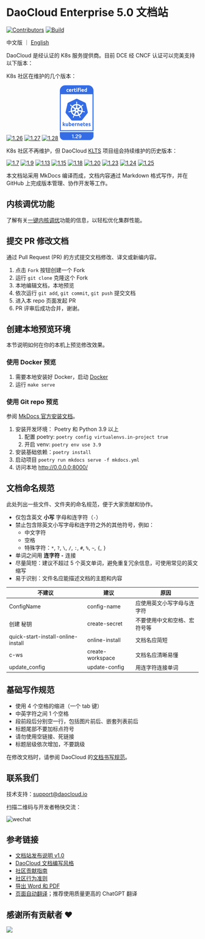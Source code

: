 # DaoCloud Enterprise 5.0 文档站

[![Contributors](https://img.shields.io/github/contributors/daocloud/daocloud-docs?color=purple)](CONTRIBUTING.md)
[![Build](https://github.com/DaoCloud/DaoCloud-docs/actions/workflows/main.yml/badge.svg?branch=main)](https://github.com/DaoCloud/DaoCloud-docs/actions/workflows/main.yml)

中文版 ｜ [English](README.md)

DaoCloud 是经认证的 K8s 服务提供商。目前 DCE 经 CNCF 认证可以完美支持以下版本：

K8s 社区在维护的几个版本：

[![1.26](./images/1.26.png)](https://github.com/cncf/k8s-conformance/pull/2451)
[![1.27](./images/1.27.png)](https://github.com/cncf/k8s-conformance/pull/2666)
[![1.28](./images/1.28.png)](https://github.com/cncf/k8s-conformance/pull/2835)
[![1.29](./images/1.29.png)](https://github.com/cncf/k8s-conformance/pull/3203)

K8s 社区不再维护，但 DaoCloud [KLTS](https://klts.io/) 项目组会持续维护的历史版本：

[![1.7](./images/1.7.png)](https://github.com/cncf/k8s-conformance/pull/68)
[![1.9](./images/1.9.png)](https://github.com/cncf/k8s-conformance/pull/210)
[![1.13](./images/1.13.png)](https://github.com/cncf/k8s-conformance/pull/418)
[![1.15](./images/1.15.png)](https://github.com/cncf/k8s-conformance/pull/794)
[![1.18](./images/1.18.png)](https://github.com/cncf/k8s-conformance/pull/1144)
[![1.20](./images/1.20.png)](https://github.com/cncf/k8s-conformance/pull/1463)
[![1.23](./images/1.23.png)](https://github.com/cncf/k8s-conformance/pull/2072)
[![1.24](./images/1.24.png)](https://github.com/cncf/k8s-conformance/pull/2239)
[![1.25](./images/1.25.png)](https://github.com/cncf/k8s-conformance/pull/2240)

本文档站采用 MkDocs 编译而成，文档内容通过 Markdown 格式写作，并在 GitHub 上完成版本管理、协作开发等工作。

## 内核调优功能
了解有关[一键内核调优](docs/en/docs/community/kube-node-tuning.md)功能的信息，以轻松优化集群性能。

## 提交 PR 修改文档

通过 Pull Request (PR) 的方式提交文档修改、译文或新编内容。

1. 点击 `Fork` 按钮创建一个 Fork
2. 运行 `git clone` 克隆这个 Fork
3. 本地编辑文档，本地预览
4. 依次运行 `git add`, `git commit`, `git push` 提交文档
5. 进入本 repo 页面发起 PR
6. PR 评审后成功合并，谢谢。

## 创建本地预览环境

本节说明如何在你的本机上预览修改效果。

### 使用 Docker 预览

1. 需要本地安装好 Docker，启动 [Docker](https://www.docker.com/)
2. 运行 `make serve`

### 使用 Git repo 预览

参阅 [MkDocs 官方安装文档](https://squidfunk.github.io/mkdocs-material/getting-started/)。

1. 安装开发环境： Poetry 和 Python 3.9 以上
   1. 配置 poetry: `poetry config virtualenvs.in-project true`
   2. 开启 venv: `poetry env use 3.9`
2. 安装基础依赖：`poetry install`
3. 启动项目 `poetry run mkdocs serve -f mkdocs.yml`
4. 访问本地 http://0.0.0.0:8000/

## 文档命名规范

此处列出一些文件、文件夹的命名规范，便于大家贡献和协作。

- 仅包含英文 **小写** 字母和连字符（`-`）
- 禁止包含除英文小写字母和连字符之外的其他符号，例如：
  - 中文字符
  - 空格
  - 特殊字符：`*`, `?`, `\`, `/`, `:`, `#`, `%`, `~`, `{`, `}`
- 单词之间用 **连字符 `-`** 连接
- 尽量简短：建议不超过 5 个英文单词，避免重复冗余信息，可使用常见的英文缩写
- 易于识别：文件名应能描述文档的主题和内容

| 不建议                             | 建议             | 原因                         |
| ---------------------------------- | ---------------- | ---------------------------- |
| ConfigName                         | config-name      | 应使用英文小写字母与连字符   |
| 创建 秘钥                          | create-secret    | 不要使用中文和空格、宏符号等 |
| quick-start-install-online-install | online-install   | 文档名应简短                 |
| c-ws                               | create-workspace | 文档名应清晰易懂             |
| update_config                      | update-config    | 用连字符连接单词             |

## 基础写作规范

- 使用 4 个空格的缩进（一个 tab 键）
- 中英字符之间 1 个空格
- 段前段后分别空一行，包括图片前后、嵌套列表前后
- 标题尾部不要加标点符号
- 请勿使用空链接、死链接
- 标题层级依次增加，不要跳级

在修改文档时，请参阅 DaoCloud 的[文档书写规范](./style.md)。

## 联系我们

技术支持：[support@daocloud.io](mailto:support@daocloud.io?subject=FROM_DOCS_README)

扫描二维码与开发者畅快交流：

![wechat](https://docs.daocloud.io/daocloud-docs-images/docs/images/assist.png)

## 参考链接

- [文档站发布说明 v1.0](docs/README.md)
- [DaoCloud 文档编写风格](./style.md)
- [社区贡献指南](./CONTRIBUTING.md)
- [社区行为准则](./CODE_OF_CONDUCT.md)
- [导出 Word 和 PDF](./scripts/generate_pdf_zh.md)
- [页面自动翻译](./scripts/README.md)；推荐使用质量更高的 ChatGPT 翻译

## 感谢所有贡献者 ❤

<a href="https://github.com/daocloud/daocloud-docs/graphs/contributors">
  <img src="https://contrib.rocks/image?repo=daocloud/daocloud-docs" />
</a>
